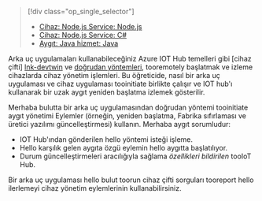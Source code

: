 > [!div class="op_single_selector"]
> * [Cihaz: Node.js Service: Node.js](../articles/iot-hub/iot-hub-node-node-device-management-get-started.md)
> * [Cihaz: Node.js Service: C#](../articles/iot-hub/iot-hub-csharp-node-device-management-get-started.md)
> * [Aygıt: Java hizmet: Java](../articles/iot-hub/iot-hub-java-java-device-management-getstarted.md)

Arka uç uygulamaları kullanabileceğiniz Azure IOT Hub temelleri gibi [cihaz çifti] [ lnk-devtwin] ve [doğrudan yöntemleri][lnk-c2dmethod], tooremotely başlatmak ve izleme cihazlarda cihaz yönetim işlemleri. Bu öğreticide, nasıl bir arka uç uygulaması ve cihaz uygulaması tooinitiate birlikte çalışır ve IOT hub'ı kullanarak bir uzak aygıt yeniden başlatma izlemek gösterilir.

Merhaba bulutta bir arka uç uygulamasından doğrudan yöntemi tooinitiate aygıt yönetimi Eylemler (örneğin, yeniden başlatma, Fabrika sıfırlaması ve üretici yazılımı güncelleştirmesi) kullanın. Merhaba aygıt sorumludur:

* IOT Hub'ından gönderilen hello yöntemi isteği işleme.
* Hello karşılık gelen aygıta özgü eylemin hello aygıtta başlatılıyor.
* Durum güncelleştirmeleri aracılığıyla sağlama *özellikleri bildirilen* tooIoT Hub.

Bir arka uç uygulaması hello bulut toorun cihaz çifti sorguları tooreport hello ilerlemeyi cihaz yönetim eylemlerinin kullanabilirsiniz.

[lnk-devtwin]: ../articles/iot-hub/iot-hub-devguide-device-twins.md
[lnk-c2dmethod]: ../articles/iot-hub/iot-hub-devguide-direct-methods.md
